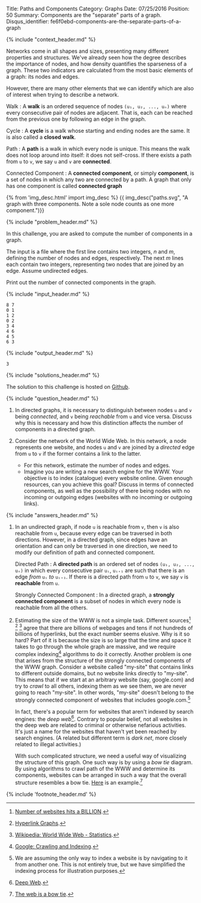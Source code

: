 Title: Paths and Components
Category: Graphs
Date: 07/25/2016
Position: 50
Summary: Components are the "separate" parts of a graph.
Disqus_identifier: fe6f0ebd-components-are-the-separate-parts-of-a-graph


{% include "context_header.md" %}

Networks come in all shapes and sizes, presenting many different properties
and structures. We've already seen how the degree describes the importance
of nodes, and how density quantifies the sparseness of a graph. These two
indicators are calculated from the most basic elements of a graph: its
nodes and edges.

However, there are many other elements that we can identify which are also
of interest when trying to describe a network.

Walk
: A **walk** is an ordered sequence of nodes `(u₁, u₂, ..., uₙ)` where
every consecutive pair of nodes are adjacent.  That is, each can be reached
from the previous one by following an edge in the graph.

Cycle
: A **cycle** is a walk whose starting and ending nodes are the same.  It
is also called a **closed walk**.

Path
: A **path** is a walk in which every node is unique.  This means the walk
does not loop around into itself: it does not self-cross.  If there exists
a path from `u` to `v`, we say `u` and `v` are **connected**.

Connected Component
: A **connected component**, or simply **component**, is a set of nodes in
which any two are connected by a path. A graph that only has one component
is called **connected graph**

{% from 'img_desc.html' import img_desc %}
{{ img_desc("paths.svg",
    "A graph with three components. Note a sole node counts as one more component.")}}


{% include "problem_header.md" %}

In this challenge, you are asked to compute the number of components in a
graph.

The input is a file where the first line contains two integers, $n$ and
$m$, defining the number of nodes and edges, respectively. The next $m$
lines each contain two integers, representing two nodes that are joined by
an edge. Assume undirected edges.

Print out the number of connected components in the graph.


{% include "input_header.md" %}

```
8 7
0 1
1 2
0 2
3 4
4 6
4 5
6 3
```

{% include "output_header.md" %}

```
3
```


{% include "solutions_header.md" %}

The solution to this challenge is hosted on
[Github](https://github.com/leotrs/erdos/blob/master/solutions/graphs/paths.py).


{% include "question_header.md" %}

1. In directed graphs, it is necessary to distinguish between nodes `u` and
   `v` being *connected*, and `v` being *reachable* from `u` and vice
   versa. Discuss why this is necessary and how this distinction affects
   the number of components in a directed graph.

2. Consider the network of the World Wide Web. In this network, a node
   represents one website, and nodes `u` and `v` are joined by a *directed*
   edge from `u` to `v` if the former contains a link to the latter.
    + For this network, estimate the number of nodes and edges.
    + Imagine you are writing a new search engine for the WWW. Your
      objective is to index (catalogue) every website online. Given enough
      resources, can you achieve this goal? Discuss in terms of connected
      components, as well as the possibility of there being nodes with no
      incoming or outgoing edges (websites with no incoming or outgoing
      links).


{% include "answers_header.md" %}

1. In an undirected graph, if node `u` is reachable from `v`, then `v` is
   also reachable from `u`, because every edge can be traversed in both
   directions.  However, in a directed graph, since edges have an
   orientation and can only be traversed in one direction, we need to
   modify our definition of path and connected component.

    Directed Path
    : A **directed path** is an ordered set of nodes `(u₁, u₂, ..., uₙ)` in
    which every consecutive pair `uᵢ`, `uᵢ₊₁` are such that there is an
    edge *from* `uᵢ` *to* `uᵢ₊₁`. If there is a directed path from `u` to
    `v`, we say `v` is **reachable** from `u`.

    Strongly Connected Component
    : In a directed graph, a **strongly connected component** is a subset
    of nodes in which every node is reachable from all the others.


2. Estimating the size of the WWW is not a simple task.  Different
   sources[^1] [^2] [^3] agree that there are billions of webpages and tens
   if not hundreds of billions of hyperlinks, but the exact number seems
   elusive.  Why is it so hard?  Part of it is because the size is so large
   that the time and space it takes to go through the whole graph are
   massive, and we require complex indexing[^4] algorithms to do it
   correctly.  Another problem is one that arises from the structure of the
   strongly connected components of the WWW graph.  Consider a website
   called "my-site" that contains links to different outside domains, but
   no website links directly to "my-site".  This means that if we start at
   an arbitrary website (say, google.com) and try to *crawl* to all others,
   indexing them as we see them, we are never going to reach "my-site".  In
   other words, "my-site" doesn't belong to the strongly connected
   component of websites that includes google.com.[^5]

    In fact, there's a popular term for websites that aren't indexed by
    search engines: the *deep web*[^6].  Contrary to popular belief, not
    all websites in the deep web are related to criminal or otherwise
    nefarious activities.  It's just a name for the websites that haven't
    yet been reached by search engines. (A related but different term is
    *dark net*, more closely related to illegal activities.)

    With such complicated structure, we need a useful way of visualizing
    the structure of this graph.  One such way is by using a *bow tie*
    diagram.  By using algorithms to crawl path of the WWW and determine
    its components, websites can be arranged in such a way that the overall
    structure resembles a bow
    tie. [Here](http://www.nature.com/nature/journal/v405/n6783/fig_tab/405113a0_F1.html)
    is an example.[^7]


{% include 'footnote_header.md' %}

[^1]: [Number of websites hits a BILLION](http://www.dailymail.co.uk/sciencetech/article-2759636/Number-websites-hits-BILLION-counting-Tracker-reveals-new-site-registered-SECOND.html).

[^2]: [Hyperlink Graphs](http://webdatacommons.org/hyperlinkgraph/).

[^3]: [Wikipedia: World Wide Web - Statistics](https://en.wikipedia.org/wiki/World_Wide_Web#Statistics).

[^4]: [Google: Crawling and Indexing](https://www.google.com/insidesearch/howsearchworks/crawling-indexing.html).

[^5]: We are assuming the only way to index a website is by navigating to
it from another one. This is not entirely true, but we have simplified the
indexing process for illustration purposes.

[^6]: [Deep Web](https://en.wikipedia.org/wiki/Deep_web).

[^7]: [The web is a bow tie](http://www.nature.com/nature/journal/v405/n6783/full/405113a0.html).
